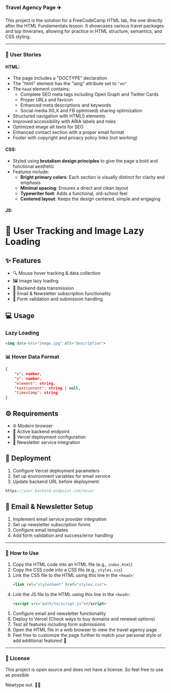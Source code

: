 ### Travel Agency Page ✈️  

This project is the solution for a FreeCodeCamp HTML lab, the one directly after the HTML Fundamentals lesson. It showcases various travel packages and top itineraries, allowing for practice in HTML structure, semantics, and CSS styling. 

---

### 📝 User Stories 
#### HTML:  
- The page includes a "DOCTYPE" declaration  
- The "html" element has the "lang" attribute set to `"en"`  
- The `head` element contains:
  - Complete SEO meta tags including Open Graph and Twitter Cards
  - Proper URLs and favicon
  - Enhanced meta descriptions and keywords
  - Social media (IG,X and FB optimised) sharing optimization
- Structured navigation with HTML5 elements
- Improved accessibility with ARIA labels and roles
- Optimized image alt texts for SEO
- Enhanced contact section with a proper email format
- Footer with copyright and privacy policy links (not working) 

#### CSS:  
- Styled using **brutalism design principles** to give the page a bold and functional aesthetic  
- Features include:  
  - **Bright primary colors**: Each section is visually distinct for clarity and emphasis  
  - **Minimal spacing**: Ensures a direct and clean layout  
  - **Typewriter font**: Adds a functional, old-school feel  
  - **Centered layout**: Keeps the design centered, simple and engaging

#### JS:
# 🎯 User Tracking and Image Lazy Loading 

## ✨ Features
- 🔍 Mouse hover tracking & data collection
- 🖼️ Image lazy loading
- 📡 Backend data transmission
- 📧 Email & Newsletter subscription functionality
- 🔄 Form validation and submission handling

## 💻 Usage
### Lazy Loading
```html
<img data-src="image.jpg" alt="description">
```

### 📊 Hover Data Format
```json
{
    "x": number,
    "y": number,
    "element": string,
    "textContent": string | null,
    "timestamp": string
}
```

## ⚙️ Requirements
- 🌐 Modern browser
- 📡 Active backend endpoint
- 📨 Vercel deployment configuration
- 📧 Newsletter service integration

## 🔧 Deployment
1. Configure Vercel deployment parameters 
2. Set up environment variables for email service
3. Update backend URL before deployment:
```javascript
https://your-backend-endpoint.com/hover
```

## 📧 Email & Newsletter Setup
1. Implement email service provider integration
2. Set up newsletter subscription forms
3. Configure email templates
4. Add form validation and success/error handling

---

### 🚀 How to Use  
1. Copy the HTML code into an HTML file (e.g., `index.html`)  
2. Copy the CSS code into a CSS file (e.g., `styles.css`)  
3. Link the CSS file to the HTML using this line in the `<head>`:  
   ```html  
   <link rel="stylesheet" href="styles.css">  
   ```
4. Link the JS file to the HTML using this line in the `<head>`:
   ```html
   <script src="path/to/script.js"></script>
   ```
5. Configure email and newsletter functionality
6. Deploy to Vercel (Check ways to buy domains and renewal options) 
7. Test all features including form submissions
8. Open the HTML file in a web browser to view the travel agency page  
9. Feel free to customize the page further to match your personal style or add additional features! 🌟  

---

### 📄 License  
This project is open source and does not have a license. So feel free to use as possible 

Newtype out. 🚀✨